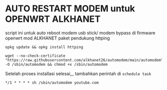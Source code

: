 # AUTO RESTART MODEM untuk OPENWRT ALKHANET

script ini untuk auto reboot modem usb stick/ modem bypass di firmware openwrt mod ALKHANET
paket pendukung httping

```
opkg update && opkg install httping
```


```
wget --no-check-certificate "https://raw.githubusercontent.com/alkhanet26/automodem/main/automodem" -O /sbin/automodem && chmod +x /sbin/automodem
```

Setelah proses installasi selesai,,, tambahkan perintah di ``schedule task``
```
*/1 * * * * sh /sbin/automodem youtube.com
```
